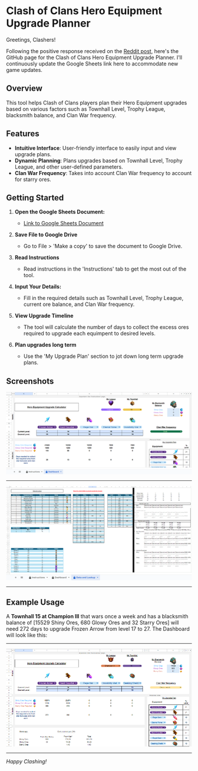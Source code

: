 # Clash of Clans Hero Equipment Upgrade Planner

Greetings, Clashers! 

   
Following the positive response received on the [Reddit post](https://www.reddit.com/r/ClashOfClans/comments/1atwpa1/plan_your_hero_equipment_upgrades_using_this/), here's the GitHub page for the Clash of Clans Hero Equipment Upgrade Planner. I'll continuously update the Google Sheets link here to accommodate new game updates. 

## Overview

This tool helps Clash of Clans players plan their Hero Equipment upgrades based on various factors such as Townhall Level, Trophy League, blacksmith balance, and Clan War frequency.

## Features

- **Intuitive Interface**: User-friendly interface to easily input and view upgrade plans.
- **Dynamic Planning**: Plans upgrades based on Townhall Level, Trophy League, and other user-defined parameters.
- **Clan War Frequency**: Takes into account Clan War frequency to account for starry ores.

## Getting Started

1. **Open the Google Sheets Document:**
   - [Link to Google Sheets Document](https://docs.google.com/spreadsheets/d/1DzUwIBW1AuYfyH7iTgxRb2dmPH8VyY5uu85CffDie-I/edit#gid=895341860)
  
2. **Save File to Google Drive**
    - Go to File > 'Make a copy' to save the document to Google Drive.

3. **Read Instructions**
   - Read instructions in the 'Instructions' tab to get the most out of the tool.
     
4. **Input Your Details:**
   - Fill in the required details such as Townhall Level, Trophy League, current ore balance, and Clan War frequency.

5. **View Upgrade Timeline**
   - The tool will calculate the number of days to collect the excess ores required to upgrade each equimpent to desired levels.

6. **Plan upgrades long term**
   - Use the 'My Upgrade Plan' section to jot down long term upgrade plans.

## Screenshots
![Dashboard](https://github.com/AsherGeorgy/My-Portfolio/blob/main/Fun%20projects/assets/Dashboard.png?raw=true)

---

![Data and Lookup](https://github.com/AsherGeorgy/My-Portfolio/blob/main/Fun%20projects/assets/Data%20and%20Lookup.png?raw=true)

---

## Example Usage
A **Townhall 15 at Champion III** that wars once a week and has a blacksmith balance of [15529 Shiny Ores, 680 Glowy Ores and 32 Starry Ores] will need 272 days to upgrade Frozen Arrow from level 17 to 27. 
The Dashboard will look like this:

--- 
![Example](https://github.com/AsherGeorgy/My-Portfolio/blob/main/Fun%20projects/assets/Example%20Usage.png?raw=true)

---

*Happy Clashing!*
